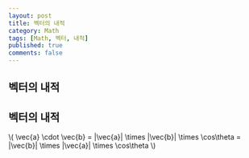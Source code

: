 ```yaml
---
layout: post
title: 벡터의 내적
category: Math
tags: [Math, 벡터, 내적]
published: true
comments: false
---
```


벡터의 내적
---

## 벡터의 내적
\\( \vec{a} \cdot \vec{b} = \|\vec{a}\| \times \|\vec{b}\| \times \cos\theta = \|\vec{b}\| \times \|\vec{a}\| \times \cos\theta \\)
